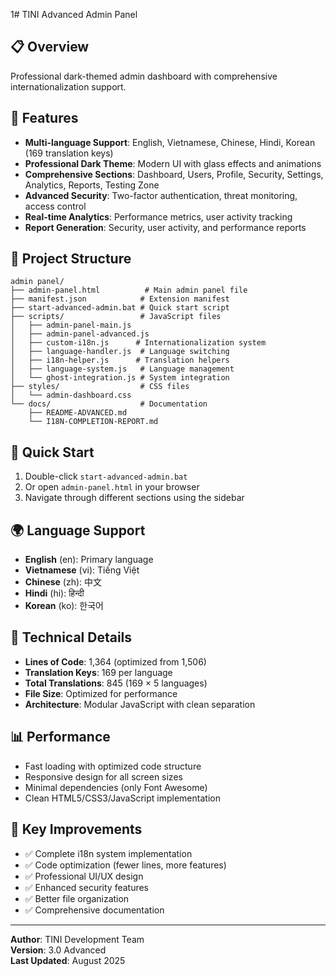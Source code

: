 1# TINI Advanced Admin Panel

## 📋 Overview
Professional dark-themed admin dashboard with comprehensive internationalization support.

## 🌟 Features
- **Multi-language Support**: English, Vietnamese, Chinese, Hindi, Korean (169 translation keys)
- **Professional Dark Theme**: Modern UI with glass effects and animations
- **Comprehensive Sections**: Dashboard, Users, Profile, Security, Settings, Analytics, Reports, Testing Zone
- **Advanced Security**: Two-factor authentication, threat monitoring, access control
- **Real-time Analytics**: Performance metrics, user activity tracking
- **Report Generation**: Security, user activity, and performance reports

## 📁 Project Structure
```
admin panel/
├── admin-panel.html          # Main admin panel file
├── manifest.json            # Extension manifest
├── start-advanced-admin.bat # Quick start script
├── scripts/                 # JavaScript files
│   ├── admin-panel-main.js
│   ├── admin-panel-advanced.js
│   ├── custom-i18n.js      # Internationalization system
│   ├── language-handler.js  # Language switching
│   ├── i18n-helper.js      # Translation helpers
│   ├── language-system.js   # Language management
│   └── ghost-integration.js # System integration
├── styles/                  # CSS files
│   └── admin-dashboard.css
└── docs/                    # Documentation
    ├── README-ADVANCED.md
    └── I18N-COMPLETION-REPORT.md
```

## 🚀 Quick Start
1. Double-click `start-advanced-admin.bat`
2. Or open `admin-panel.html` in your browser
3. Navigate through different sections using the sidebar

## 🌍 Language Support
- **English** (en): Primary language
- **Vietnamese** (vi): Tiếng Việt  
- **Chinese** (zh): 中文
- **Hindi** (hi): हिन्दी
- **Korean** (ko): 한국어

## 🔧 Technical Details
- **Lines of Code**: 1,364 (optimized from 1,506)
- **Translation Keys**: 169 per language
- **Total Translations**: 845 (169 × 5 languages)
- **File Size**: Optimized for performance
- **Architecture**: Modular JavaScript with clean separation

## 📊 Performance
- Fast loading with optimized code structure
- Responsive design for all screen sizes
- Minimal dependencies (only Font Awesome)
- Clean HTML5/CSS3/JavaScript implementation

## 🎯 Key Improvements
- ✅ Complete i18n system implementation
- ✅ Code optimization (fewer lines, more features)
- ✅ Professional UI/UX design
- ✅ Enhanced security features
- ✅ Better file organization
- ✅ Comprehensive documentation

---
**Author**: TINI Development Team  
**Version**: 3.0 Advanced  
**Last Updated**: August 2025
